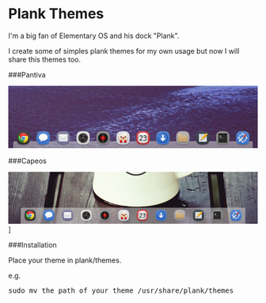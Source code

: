 Plank Themes
============

I'm a big fan of Elementary OS and his dock "Plank".

I create some of simples plank themes for my own usage but now I will share this themes too.

###Pantiva 

![Texte alternatif](https://raw.githubusercontent.com/bokehlicia/preview-images/master/Pantiva.png "Pantiva")

###Capeos 

![Texte alternatif](https://raw.githubusercontent.com/bokehlicia/preview-images/master/Capeos.png "Pantiva")]

###Installation

Place your theme in plank/themes.

e.g.

<pre>
sudo mv the_path_of_your_theme /usr/share/plank/themes
</pre>
